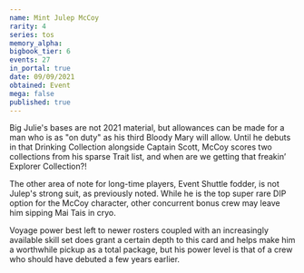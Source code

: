 ```yaml
---
name: Mint Julep McCoy
rarity: 4
series: tos
memory_alpha:
bigbook_tier: 6
events: 27
in_portal: true
date: 09/09/2021
obtained: Event
mega: false
published: true
---
```


Big Julie's bases are not 2021 material, but allowances can be made for a man who is as "on duty" as his third Bloody Mary will allow. Until he debuts in that Drinking Collection alongside Captain Scott, McCoy scores two collections from his sparse Trait list, and when are we getting that freakin’ Explorer Collection?!

The other area of note for long-time players, Event Shuttle fodder, is not Julep's strong suit, as previously noted. While he is the top super rare DIP option for the McCoy character, other concurrent bonus crew may leave him sipping Mai Tais in cryo. 

Voyage power best left to newer rosters coupled with an increasingly available skill set does grant a certain depth to this card and helps make him a worthwhile pickup as a total package, but his power level is that of a crew who should have debuted a few years earlier.
